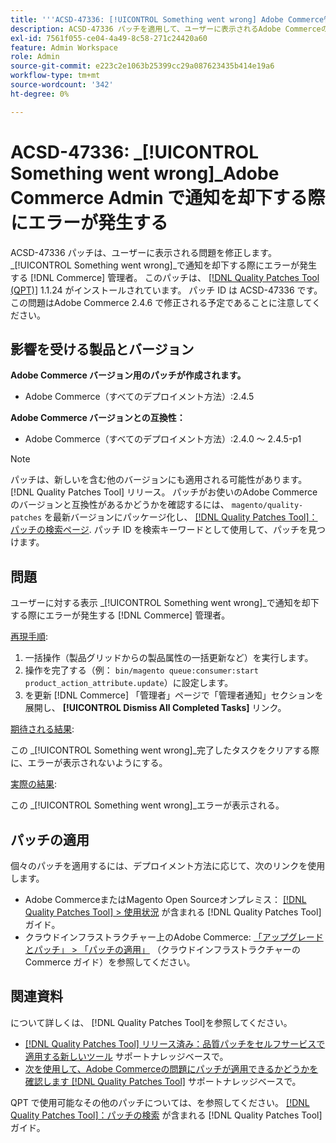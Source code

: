 ```yaml
---
title: '''ACSD-47336: [!UICONTROL Something went wrong] Adobe Commerce管理者の通知でエラーが発生する'
description: ACSD-47336 パッチを適用して、ユーザーに表示されるAdobe Commerceの問題を修正します [!UICONTROL Something went wrong] で通知を却下する際にエラーが発生する [!DNL Commerce] 管理者。
exl-id: 7561f055-ce04-4a49-8c58-271c24420a60
feature: Admin Workspace
role: Admin
source-git-commit: e223c2e1063b25399cc29a087623435b414e19a6
workflow-type: tm+mt
source-wordcount: '342'
ht-degree: 0%

---
```


# ACSD-47336: _[!UICONTROL Something went wrong]_Adobe Commerce Admin で通知を却下する際にエラーが発生する

ACSD-47336 パッチは、ユーザーに表示される問題を修正します。 _[!UICONTROL Something went wrong]_で通知を却下する際にエラーが発生する [!DNL Commerce] 管理者。 このパッチは、 [[!DNL Quality Patches Tool (QPT)]](/help/announcements/adobe-commerce-announcements/magento-quality-patches-released-new-tool-to-self-serve-quality-patches.md) 1.1.24 がインストールされています。 パッチ ID は ACSD-47336 です。 この問題はAdobe Commerce 2.4.6 で修正される予定であることに注意してください。

## 影響を受ける製品とバージョン

**Adobe Commerce バージョン用のパッチが作成されます。**

* Adobe Commerce（すべてのデプロイメント方法）:2.4.5

**Adobe Commerce バージョンとの互換性：**

* Adobe Commerce（すべてのデプロイメント方法）:2.4.0 ～ 2.4.5-p1

>[!NOTE]
>
>パッチは、新しいを含む他のバージョンにも適用される可能性があります。 [!DNL Quality Patches Tool] リリース。 パッチがお使いのAdobe Commerceのバージョンと互換性があるかどうかを確認するには、 `magento/quality-patches` を最新バージョンにパッケージ化し、 [[!DNL Quality Patches Tool]：パッチの検索ページ](https://experienceleague.adobe.com/tools/commerce-quality-patches/index.html). パッチ ID を検索キーワードとして使用して、パッチを見つけます。

## 問題

ユーザーに対する表示 _[!UICONTROL Something went wrong]_で通知を却下する際にエラーが発生する [!DNL Commerce] 管理者。

<u>再現手順</u>:

1. 一括操作（製品グリッドからの製品属性の一括更新など）を実行します。
1. 操作を完了する（例： `bin/magento queue:consumer:start product_action_attribute.update`）に設定します。
1. を更新 [!DNL Commerce] 「管理者」ページで「管理者通知」セクションを展開し、 **[!UICONTROL Dismiss All Completed Tasks]** リンク。

<u>期待される結果</u>:

この _[!UICONTROL Something went wrong]_完了したタスクをクリアする際に、エラーが表示されないようにする。

<u>実際の結果</u>:

この _[!UICONTROL Something went wrong]_エラーが表示される。

## パッチの適用

個々のパッチを適用するには、デプロイメント方法に応じて、次のリンクを使用します。

* Adobe CommerceまたはMagento Open Sourceオンプレミス： [[!DNL Quality Patches Tool] > 使用状況](https://experienceleague.adobe.com/docs/commerce-operations/tools/quality-patches-tool/usage.html) が含まれる [!DNL Quality Patches Tool] ガイド。
* クラウドインフラストラクチャー上のAdobe Commerce: [「アップグレードとパッチ」 > 「パッチの適用」](https://experienceleague.adobe.com/docs/commerce-cloud-service/user-guide/develop/upgrade/apply-patches.html) （クラウドインフラストラクチャーのCommerce ガイド）を参照してください。

## 関連資料

について詳しくは、 [!DNL Quality Patches Tool]を参照してください。

* [[!DNL Quality Patches Tool] リリース済み：品質パッチをセルフサービスで適用する新しいツール](/help/announcements/adobe-commerce-announcements/magento-quality-patches-released-new-tool-to-self-serve-quality-patches.md) サポートナレッジベースで。
* [次を使用して、Adobe Commerceの問題にパッチが適用できるかどうかを確認します [!DNL Quality Patches Tool]](/help/support-tools/patches-available-in-qpt-tool/check-patch-for-magento-issue-with-magento-quality-patches.md) サポートナレッジベースで。

QPT で使用可能なその他のパッチについては、を参照してください。 [[!DNL Quality Patches Tool]：パッチの検索](https://experienceleague.adobe.com/tools/commerce-quality-patches/index.html) が含まれる [!DNL Quality Patches Tool] ガイド。
